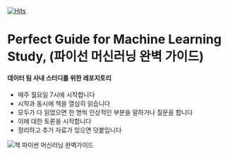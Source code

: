 [![Hits](https://hits.seeyoufarm.com/api/count/incr/badge.svg?url=https%3A%2F%2Fgithub.com%2Ftkdguq05%2FPerfect-Guide-for-Machine-Learning-Study)](https://hits.seeyoufarm.com)

# Perfect Guide for Machine Learning Study, (파이선 머신러닝 완벽 가이드)
#### 데이터 팀 사내 스터디를 위한 레포지토리
- 매주 월요일 7시에 시작합니다
- 시작과 동시에 책을 열심히 읽습니다
- 모두가 다 읽었으면 한 명씩 인상적인 부분을 말하거나 질문을 합니다
- 이에 대한 토론을 시작합니다
- 정리하고 추가 자료가 있으면 덧붙입니다


![책 파이썬 머신러닝 완벽가이드](http://image.yes24.com/momo/TopCate2162/MidCate010/216194633.jpg)
